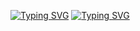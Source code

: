 <a href="https://git.io/typing-svg"><img src="https://readme-typing-svg.demolab.com?font=Segoe+UI&duration=1&pause=1000&random=false&width=435&lines=Hello!+I'm+Leif+and+I+am+" alt="Typing SVG" /></a>
<a href="https://git.io/typing-svg"><img src="https://readme-typing-svg.demolab.com?font=Segoe+UI&duration=1500&pause=1000&random=true&width=435&lines=a+Junior+Developer;an+Eumel;a+Pythonio+Enjoyer;a+Sch%C3%BCler;a+Minecraft+Schwitzer;a+happy+Windows+User;a+proud+Raspberry+Pi+5+Owner;a+Cloudflare+Supporter;a+offical+Php+Hater;a+VsCode+User;a+Hamburg+lover;a+German" alt="Typing SVG" /></a>